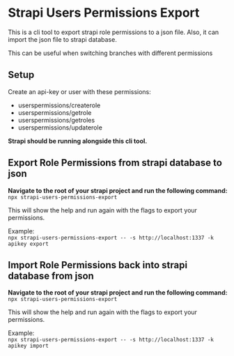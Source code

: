 # Strapi Users Permissions Export

This is a cli tool to export strapi role permissions to a json file.
Also, it can import the json file to strapi database.

This can be useful when switching branches with different permissions

## Setup
Create an api-key or user with these permissions:
- userspermissions/createrole
- userspermissions/getrole
- userspermissions/getroles
- userspermissions/updaterole

**Strapi should be running alongside this cli tool.**

## Export Role Permissions from strapi database to json

**Navigate to the root of your strapi project and run the following command:**
`npx strapi-users-permissions-export`

This will show the help and run again with the flags to export your permissions.

Example:  
`npx strapi-users-permissions-export -- -s http://localhost:1337 -k apikey export`


## Import Role Permissions back into strapi database from json
**Navigate to the root of your strapi project and run the following command:**
`npx strapi-users-permissions-export`

This will show the help and run again with the flags to export your permissions.

Example:  
`npx strapi-users-permissions-export -- -s http://localhost:1337 -k apikey import`
